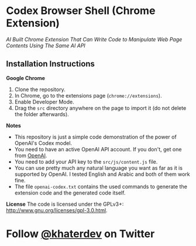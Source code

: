 # Codex Browser Shell (Chrome Extension)

*AI Built Chrome Extension That Can Write Code to Manipulate Web Page Contents Using The Same AI API*

## Installation Instructions
**Google Chrome**
1. Clone the repository.
1. In Chrome, go to the extensions page (`chrome://extensions`).
1. Enable Developer Mode.
1. Drag the `src` directory anywhere on the page to import it (do not delete the folder afterwards).

**Notes**
* This repository is just a simple code demonstration of the power of OpenAI's Codex model.
* You need to have an active OpenAI API account. If you don't, get one from [OpenAI](https://beta.openai.com/).
* You need to add your API key to the `src/js/content.js` file.
* You can use pretty much any natural language you want as far as it is supported by OpenAI. I tested English and Arabic and both of them work fine.
* The file `openai-codex.txt` contains the used commands to generate the extension code and the generated code itself.

**License**
The code is licensed under the GPLv3+: http://www.gnu.org/licenses/gpl-3.0.html.

# Follow [@khaterdev](https://twitter.com/khaterdev) on Twitter